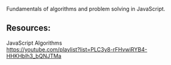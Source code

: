 Fundamentals of algorithms and problem solving in JavaScript.

## Resources:

JavaScript Algorithms  
https://youtube.com/playlist?list=PLC3y8-rFHvwiRYB4-HHKHblh3_bQNJTMa
